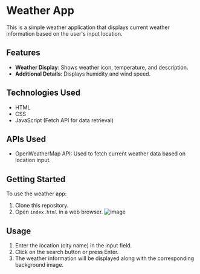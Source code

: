 
# Weather App

This is a simple weather application that displays current weather information based on the user's input location.

## Features

- **Weather Display**: Shows weather icon, temperature, and description.
- **Additional Details**: Displays humidity and wind speed.

## Technologies Used

- HTML
- CSS
- JavaScript (Fetch API for data retrieval)

## APIs Used

- OpenWeatherMap API: Used to fetch current weather data based on location input.

## Getting Started

To use the weather app:

1. Clone this repository.
2. Open `index.html` in a web browser.
![image](https://github.com/manasvi0109/Weather-App/assets/171707742/9a95cd78-5bbd-496e-806a-305384bf34ab)


## Usage

1. Enter the location (city name) in the input field.
2. Click on the search button or press Enter.
3. The weather information will be displayed along with the corresponding background image.

